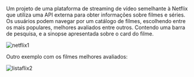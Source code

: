 Um projeto de uma plataforma de streaming de vídeo semelhante à Netflix que utiliza uma API externa para obter informações sobre filmes e séries. 
Os usuários podem navegar por um catálogo de filmes, escolhendo entre os mais populares, melhores avaliados entre outros. 
Contendo uma barra de pesquisa, e a sinopse apresentada sobre o card do filme. 


![netflix1](https://github.com/user-attachments/assets/20b745f7-ea56-4272-8cc0-6539bd3a6bbd)


Outro exemplo com os filmes melhores avaliados: 

![listaflix2](https://github.com/user-attachments/assets/75942cd3-070a-4f92-bbbb-c8debcbe84fb)
